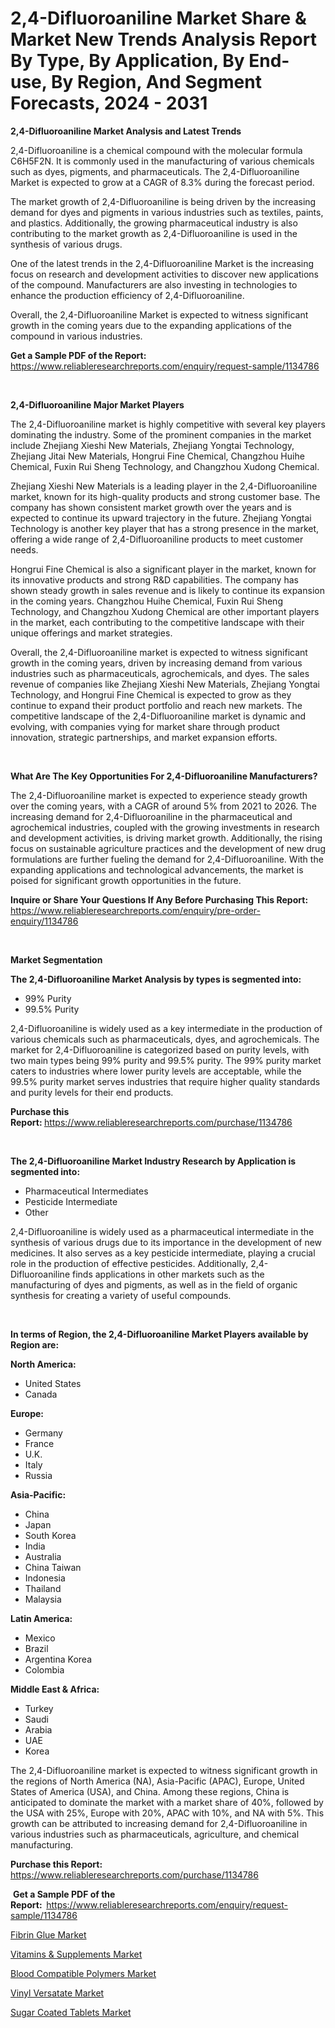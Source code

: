 <p><h1>2,4-Difluoroaniline Market Share & Market New Trends Analysis Report By Type, By Application, By End-use, By Region, And Segment Forecasts, 2024 - 2031</h1></p><p><strong>2,4-Difluoroaniline Market Analysis and Latest Trends</strong></p>
<p><p>2,4-Difluoroaniline is a chemical compound with the molecular formula C6H5F2N. It is commonly used in the manufacturing of various chemicals such as dyes, pigments, and pharmaceuticals. The 2,4-Difluoroaniline Market is expected to grow at a CAGR of 8.3% during the forecast period. </p><p>The market growth of 2,4-Difluoroaniline is being driven by the increasing demand for dyes and pigments in various industries such as textiles, paints, and plastics. Additionally, the growing pharmaceutical industry is also contributing to the market growth as 2,4-Difluoroaniline is used in the synthesis of various drugs.</p><p>One of the latest trends in the 2,4-Difluoroaniline Market is the increasing focus on research and development activities to discover new applications of the compound. Manufacturers are also investing in technologies to enhance the production efficiency of 2,4-Difluoroaniline.</p><p>Overall, the 2,4-Difluoroaniline Market is expected to witness significant growth in the coming years due to the expanding applications of the compound in various industries.</p></p>
<p><strong>Get a Sample PDF of the Report:&nbsp;</strong> <a href="https://www.reliableresearchreports.com/enquiry/request-sample/1134786">https://www.reliableresearchreports.com/enquiry/request-sample/1134786</a></p>
<p>&nbsp;</p>
<p><strong>2,4-Difluoroaniline Major Market Players</strong></p>
<p><p>The 2,4-Difluoroaniline market is highly competitive with several key players dominating the industry. Some of the prominent companies in the market include Zhejiang Xieshi New Materials, Zhejiang Yongtai Technology, Zhejiang Jitai New Materials, Hongrui Fine Chemical, Changzhou Huihe Chemical, Fuxin Rui Sheng Technology, and Changzhou Xudong Chemical.</p><p>Zhejiang Xieshi New Materials is a leading player in the 2,4-Difluoroaniline market, known for its high-quality products and strong customer base. The company has shown consistent market growth over the years and is expected to continue its upward trajectory in the future. Zhejiang Yongtai Technology is another key player that has a strong presence in the market, offering a wide range of 2,4-Difluoroaniline products to meet customer needs.</p><p>Hongrui Fine Chemical is also a significant player in the market, known for its innovative products and strong R&D capabilities. The company has shown steady growth in sales revenue and is likely to continue its expansion in the coming years. Changzhou Huihe Chemical, Fuxin Rui Sheng Technology, and Changzhou Xudong Chemical are other important players in the market, each contributing to the competitive landscape with their unique offerings and market strategies.</p><p>Overall, the 2,4-Difluoroaniline market is expected to witness significant growth in the coming years, driven by increasing demand from various industries such as pharmaceuticals, agrochemicals, and dyes. The sales revenue of companies like Zhejiang Xieshi New Materials, Zhejiang Yongtai Technology, and Hongrui Fine Chemical is expected to grow as they continue to expand their product portfolio and reach new markets. The competitive landscape of the 2,4-Difluoroaniline market is dynamic and evolving, with companies vying for market share through product innovation, strategic partnerships, and market expansion efforts.</p></p>
<p>&nbsp;</p>
<p><strong>What Are The Key Opportunities For 2,4-Difluoroaniline Manufacturers?</strong></p>
<p><p>The 2,4-Difluoroaniline market is expected to experience steady growth over the coming years, with a CAGR of around 5% from 2021 to 2026. The increasing demand for 2,4-Difluoroaniline in the pharmaceutical and agrochemical industries, coupled with the growing investments in research and development activities, is driving market growth. Additionally, the rising focus on sustainable agriculture practices and the development of new drug formulations are further fueling the demand for 2,4-Difluoroaniline. With the expanding applications and technological advancements, the market is poised for significant growth opportunities in the future.</p></p>
<p><strong>Inquire or Share Your Questions If Any Before Purchasing This Report:</strong> <a href="https://www.reliableresearchreports.com/enquiry/pre-order-enquiry/1134786">https://www.reliableresearchreports.com/enquiry/pre-order-enquiry/1134786</a></p>
<p>&nbsp;</p>
<p><strong>Market Segmentation</strong></p>
<p><strong>The 2,4-Difluoroaniline Market Analysis by types is segmented into:</strong></p>
<p><ul><li>99% Purity</li><li>99.5% Purity</li></ul></p>
<p><p>2,4-Difluoroaniline is widely used as a key intermediate in the production of various chemicals such as pharmaceuticals, dyes, and agrochemicals. The market for 2,4-Difluoroaniline is categorized based on purity levels, with two main types being 99% purity and 99.5% purity. The 99% purity market caters to industries where lower purity levels are acceptable, while the 99.5% purity market serves industries that require higher quality standards and purity levels for their end products.</p></p>
<p><strong>Purchase this Report:&nbsp;</strong><a href="https://www.reliableresearchreports.com/purchase/1134786">https://www.reliableresearchreports.com/purchase/1134786</a></p>
<p>&nbsp;</p>
<p><strong>The 2,4-Difluoroaniline Market Industry Research by Application is segmented into:</strong></p>
<p><ul><li>Pharmaceutical Intermediates</li><li>Pesticide Intermediate</li><li>Other</li></ul></p>
<p><p>2,4-Difluoroaniline is widely used as a pharmaceutical intermediate in the synthesis of various drugs due to its importance in the development of new medicines. It also serves as a key pesticide intermediate, playing a crucial role in the production of effective pesticides. Additionally, 2,4-Difluoroaniline finds applications in other markets such as the manufacturing of dyes and pigments, as well as in the field of organic synthesis for creating a variety of useful compounds.</p></p>
<p>&nbsp;</p>
<p><strong>In terms of Region, the 2,4-Difluoroaniline Market Players available by Region are:</strong></p>
<p>
    <p> <strong> North America: </strong>
        <ul>
            <li>United States</li>
            <li>Canada</li>
        </ul>
        </p> 
    <p> <strong> Europe: </strong>
        <ul>
            <li>Germany</li>
            <li>France</li>
            <li>U.K.</li>
            <li>Italy</li>
            <li>Russia</li>
        </ul>
        </p> 
    <p> <strong> Asia-Pacific: </strong>
        <ul>
            <li>China</li>
            <li>Japan</li>
            <li>South Korea</li>
            <li>India</li>
            <li>Australia</li>
            <li>China Taiwan</li>
            <li>Indonesia</li>
            <li>Thailand</li>
            <li>Malaysia</li>
        </ul>
        </p> 
    <p> <strong> Latin America: </strong>
        <ul>
            <li>Mexico</li>
            <li>Brazil</li>
            <li>Argentina Korea</li>
            <li>Colombia</li>
        </ul>
        </p> 
    <p> <strong> Middle East & Africa: </strong>
        <ul>
            <li>Turkey</li>
            <li>Saudi</li>
            <li>Arabia</li>
            <li>UAE</li>
            <li>Korea</li>
        </ul>
    </p>
    </p>
<p><p>The 2,4-Difluoroaniline market is expected to witness significant growth in the regions of North America (NA), Asia-Pacific (APAC), Europe, United States of America (USA), and China. Among these regions, China is anticipated to dominate the market with a market share of 40%, followed by the USA with 25%, Europe with 20%, APAC with 10%, and NA with 5%. This growth can be attributed to increasing demand for 2,4-Difluoroaniline in various industries such as pharmaceuticals, agriculture, and chemical manufacturing.</p></p>
<p><strong>Purchase this Report: </strong><a href="https://www.reliableresearchreports.com/purchase/1134786">https://www.reliableresearchreports.com/purchase/1134786</a></p>
<p>&nbsp;<strong>Get a Sample PDF of the Report:&nbsp;&nbsp;</strong><a href="https://www.reliableresearchreports.com/enquiry/request-sample/1134786">https://www.reliableresearchreports.com/enquiry/request-sample/1134786</a></p>
<p><strong></strong></p>
<p><p><a href="https://medium.com/@sk99912151/fibrin-glue-market-the-key-to-successful-business-strategy-forecast-till-2031-f11421f667fb">Fibrin Glue Market</a></p><p><a href="https://medium.com/@deirdreclark76/vitamins-amp-supplements-market-analysis-its-cagr-market-segmentation-and-global-industry-3ec6d411eb90">Vitamins & Supplements Market</a></p><p><a href="https://medium.com/@sk99912151/blood-compatible-polymers-market-comprehensive-assessment-by-type-application-and-geography-523b349c31ba">Blood Compatible Polymers Market</a></p><p><a href="https://medium.com/@deirdreclark76/vinyl-versatate-market-the-key-to-successful-business-strategy-forecast-till-2031-97af440c0af8">Vinyl Versatate Market</a></p><p><a href="https://medium.com/@anmolreportprime/sugar-coated-tablets-market-comprehensive-assessment-by-type-application-and-geography-453dbbcd2d4f">Sugar Coated Tablets Market</a></p></p>